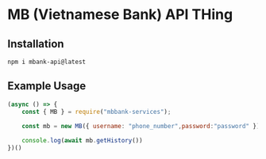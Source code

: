 # MB (Vietnamese Bank) API THing
## Installation
``
npm i mbank-api@latest
``
## Example Usage
```js
(async () => {
    const { MB } = require("mbbank-services");
    
    const mb = new MB({ username: "phone_number",password:"password" });

    console.log(await mb.getHistory())
})()
```
